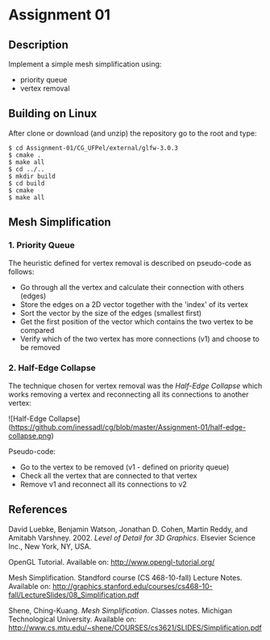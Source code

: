 # Assignment 01

## Description

Implement a simple mesh simplification using:

- priority queue
- vertex removal

## Building on Linux

After clone or download (and unzip) the repository go to the root and type:

  ```
$ cd Assignment-01/CG_UFPel/external/glfw-3.0.3
$ cmake .
$ make all
$ cd ../..
$ mkdir build
$ cd build
$ cmake
$ make all
```

## Mesh Simplification



### 1. Priority Queue

The heuristic defined for vertex removal is described on pseudo-code as follows:

- Go through all the vertex and calculate their connection with others (edges)
- Store the edges on a 2D vector together with the 'index' of its vertex
- Sort the vector by the size of the edges (smallest first)
- Get the first position of the vector which contains the two vertex to be compared
- Verify which of the two vertex has more connections (v1) and choose to be removed


### 2. Half-Edge Collapse

The technique chosen for vertex removal was the *Half-Edge Collapse* which works removing a vertex and reconnecting all its connections to another vertex:


 ![Half-Edge Collapse]  (https://github.com/inessadl/cg/blob/master/Assignment-01/half-edge-collapse.png)


Pseudo-code:

- Go to the vertex to be removed (v1 - defined on priority queue)
- Check all the vertex that are connected to that vertex
- Remove v1 and reconnect all its connections to v2  


## References


David Luebke, Benjamin Watson, Jonathan D. Cohen, Martin Reddy, and Amitabh Varshney. 2002. *Level of Detail for 3D Graphics*. Elsevier Science Inc., New York, NY, USA.

OpenGL Tutorial. Available on: http://www.opengl-tutorial.org/

Mesh Simplification. Standford course (CS 468-10-fall) Lecture Notes. Available on: http://graphics.stanford.edu/courses/cs468-10-fall/LectureSlides/08_Simplification.pdf

Shene, Ching-Kuang. *Mesh Simplification*. Classes notes. Michigan Technological University. Available on:
http://www.cs.mtu.edu/~shene/COURSES/cs3621/SLIDES/Simplification.pdf
